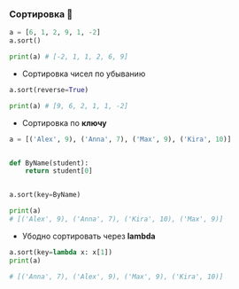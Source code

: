 ### Сортировка :monkey:

```python
a = [6, 1, 2, 9, 1, -2]
a.sort()

print(a) # [-2, 1, 1, 2, 6, 9]
```
* Сортировка чисел по убыванию

```python
a.sort(reverse=True)

print(a) # [9, 6, 2, 1, 1, -2]
```

* Сортировка по __ключу__

```python
a = [('Alex', 9), ('Anna', 7), ('Max', 9), ('Kira', 10)]


def ByName(student):
    return student[0]


a.sort(key=ByName)

print(a)
# [('Alex', 9), ('Anna', 7), ('Kira', 10), ('Max', 9)]
```

* Убодно сортировать через __lambda__ 
```python
a.sort(key=lambda x: x[1])
print(a)

# [('Anna', 7), ('Alex', 9), ('Max', 9), ('Kira', 10)]
```
